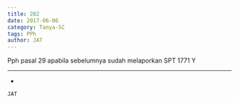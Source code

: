 ```yaml
---
title: 282
date: 2017-06-06
category: Tanya-SC
tags: PPh
author: JAT
---
```


Pph pasal 29 apabila sebelumnya sudah melaporkan SPT 1771 Y

---

-

`JAT`
